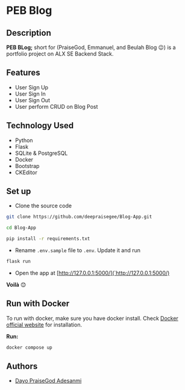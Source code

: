 # PEB Blog

## Description

**PEB BLog;** short for (PraiseGod, Emmanuel, and Beulah Blog 😉) is a portfolio project on ALX SE Backend Stack.

## Features

- User Sign Up
- User Sign In
- User Sign Out
- User perform CRUD on Blog Post

## Technology Used

- Python
- Flask
- SQLite & PostgreSQL
- Docker
- Bootstrap
- CKEditor

## Set up

- Clone the source code

```bash
git clone https://github.com/deepraisegee/Blog-App.git

cd Blog-App

pip install -r requirements.txt
```

- Rename `.env.sample` file to `.env`. Update it and run

```bash
flask run
```

- Open the app at [http://127.0.0.1:5000/](`http://127.0.0.1:5000/)

**Voilà** 😊

## Run with Docker

To run with docker, make sure you have docker install. Check [Docker official website](https://www.docker.com/) for installation.

**Run:**

```bash
docker compose up
```

## Authors

- [Dayo PraiseGod Adesanmi](https://github.com/deepraisegee)
